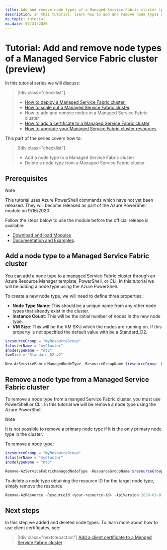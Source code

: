 ```yaml
---
title: Add and remove node types of a Managed Service Fabric cluster (preview)
description: In this tutorial, learn how to add and remove node types of a Managed Service Fabric cluster.
ms.topic: tutorial
ms.date: 07/31/2020
---
```


# Tutorial: Add and remove node types of a Managed Service Fabric cluster (preview)

In this tutorial series we will discuss:

> [!div class="checklist"]
> * [How to deploy a Managed Service Fabric cluster.](tutorial-managed-cluster-deploy.md) 
> * [How to scale out a Managed Service Fabric cluster](tutorial-managed-cluster-scale.md)
> * How to add and remove nodes in a Managed Service Fabric cluster
> * [How to add a certificate to a Managed Service Fabric cluster](tutorial-managed-cluster-certificate.md)
> * [How to upgrade your Managed Service Fabric cluster resources](tutorial-managed-cluster-upgrade.md)

This part of the series covers how to:

> [!div class="checklist"]
> * Add a node type to a Managed Service Fabric cluster
> * Delete a node type from a Managed Service Fabric cluster

## Prerequisites
> [!Note]
> This tutorial uses Azure PowerShell commands which have not yet been released. They will become released as part of the Azure PowerShell module on 9/16/2020.

Follow the steps below to use the module before the official release is available:
* [Download and load Modules](https://github.com/a-santamaria/ServiceFabricManagedClustersClients#download-and-load-modules)
* [Documentation and Examples](https://github.com/a-santamaria/ServiceFabricManagedClustersClients#documentation-and-examples). 


## Add a node type to a Managed Service Fabric cluster

You can add a node type to a managed Service Fabric cluster through an Azure Resource Manager template, PowerShell, or CLI. In this tutorial we will be adding a node type using the Azure PowerShell.

To create a new node type, we will need to define three properties:
* **Node Type Name**: This should be a unique name from any other node types that already exist in the cluster. 
* **Instance Count**: This will be the initial number of nodes in the new node type. 
* **VM Size**: This will be the VM SKU which the nodes are running on. If this property is not specified the default value with be a Standard_D2. 

```powershell
$resourceGroup = "myResourceGroup"
$clusterName = "myCluster"
$nodeTypeName = "nt2"
$vmSize = "Standard_D2_v2"

New-AzServiceFabricManagedNodeType -ResourceGroupName $resourceGroup -ClusterName $clusterName -Name $nodeTypeName -InstanceCount 3 -vmSize $vmSize
```

## Remove a node type from a Managed Service Fabric cluster

To remove a node type from a manged Service Fabric cluster, you must use PowerShell or CLI. In this tutorial we will be remove a node type using the Azure PowerShell. 

> [!Note]
> It is not possible to remove a primary node type if it is the only primary node type in the cluster.  

To remove a node type:

```powershell
$resourceGroup = "myResourceGroup"
$clusterName = "myCluster"
$nodeTypeName = "nt3"

Remove-AzServiceFabricManagedNodeType -ResourceGroupName $resourceGroup -ClusterName $clusterName  -Name $nodeTypeName
```

<!-- This command is only used if the customer does not have the PowerShell module installed.-->
To delete a node type obtaining the resource ID for the target node type, simply remove the resource.

```powershell
Remove-AzResource -ResourceId <your-resource-id> -ApiVersion 2020-01-01-preview
```

## Next steps

In this step we added and deleted node types. To learn more about how to use client certificates, see:

> [!div class="nextstepaction"]
> [Add a client certificate to a Manged Service Fabric cluster](./tutorial-managed-cluster-certificate.md)